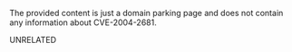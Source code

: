 The provided content is just a domain parking page and does not contain any information about CVE-2004-2681.

UNRELATED